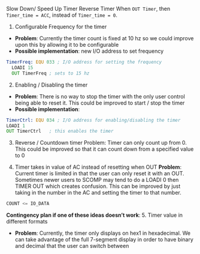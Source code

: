 Slow Down/ Speed Up Timer
Reverse Timer
When `OUT Timer`, then `Timer_time = ACC`, instead of `Timer_time = 0`.

1. Configurable Frequency for the timer
- **Problem**: Currently the timer count is fixed at 10 hz so we could improve upon this by allowing it to be configurable
- **Possible implementation**: new I/O address to set frequency
```asm
TimerFreq: EQU 033 ; I/O address for setting the frequency
  LOADI 15 
  OUT TimerFreq	; sets to 15 hz
```

2. Enabling / Disabling the timer
- **Problem**: There is no way to stop the timer with the only user control being able to reset it. This could be improved to start / stop the timer
- **Possible implementation**:
```asm
TimerCtrl: EQU 034 ; I/O address for enabling/disabling the timer
LOADI 1 
OUT TimerCtrl	; this enables the timer
```

3. Reverse / Countdown timer
Problem: Timer can only count up from 0. This could be improved so that it can count down from a specified value to 0

4. Timer takes in value of AC instead of resetting when OUT
**Problem**: Current timer is limited in that the user can only reset it with an OUT. Sometimes newer users to SCOMP may tend to do a LOADI 0 then TIMER OUT which creates confusion. This can be improved by just taking in the number in the AC and setting the timer to that number.
```asm
COUNT <= IO_DATA
```

**Contingency plan if one of these ideas doesn’t work**:
5. Timer value in different formats
- **Problem**: Currently, the timer only displays on hex1 in hexadecimal. We can take advantage of the full 7-segment display in order to have binary and decimal that the user can switch between
